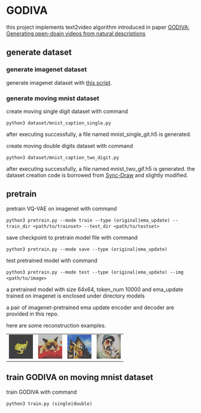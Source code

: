 # GODIVA
this project implements text2video algorithm introduced in paper [GODIVA: Generating open-doain videos from natural descriptions](https://www.arxiv-vanity.com/papers/2104.14806/)

## generate dataset

### generate imagenet dataset

generate imagenet dataset with [this script](https://github.com/tensorflow/models/blob/r1.13.0/research/slim/datasets/build_imagenet_data.py).

### generate moving mnist dataset

create moving single digit dataset with command

```shell
python3 dataset/mnist_caption_single.py
```

after executing successfully, a file named mnist_single_git.h5 is generated.

create moving double digits dataset with command

```shell
python3 dataset/mnist_caption_two_digit.py
```

after executing successfully, a file named mnist_two_gif.h5 is generated.
the dataset creation code is borrowed from [Sync-Draw](https://github.com/syncdraw/Sync-DRAW/tree/master/dataset) and slightly modified.

## pretrain

pretrain VQ-VAE on imagenet with command

```shell
python3 pretrain.py --mode train --type (original|ema_update) --train_dir <path/to/trainset> --test_dir <path/to/testset>
```

save checkpoint to pretrain model file with command

```shell
python3 pretrain.py --mode save --type (original|ema_update)
```

test pretrained model with command

```shell
python3 pretrain.py --mode test --type (original|ema_update) --img <path/to/image>
```

a pretrained model with size 64x64, token_num 10000 and ema_update trained on imagenet is enclosed under directory models

a pair of imagenet-pretrained ema update encoder and decoder are provided in this repo.

here are some reconstruction examples.

<p align="center">
 <table>
   <tr><td><img src="pics/car.png" /></td><td><img src="pics/cat.png" /></td><td><img src="pics/house.png" /></td><td><img src="pics/people.png"></td></tr>
 </table>
</p>

## train GODIVA on moving mnist dataset

train GODIVA with command

```shell
python3 train.py (single|double)
```
